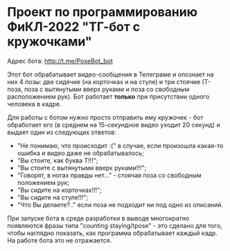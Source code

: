 # Проект по программированию ФиКЛ-2022 "ТГ-бот с кружочками"

Адрес бота: http://t.me/PoseBot_bot

Этот бот обрабатывает видео-сообщения в Телеграме и опознает на них 4 позы: две сидячие (на корточках и на стуле) и три стоячие (Т-поза, поза с вытянутыми вверх руками и поза со свободным расположением рук). Бот работает **только** при присутcтвии одного человека в кадре.

Для работы с ботом нужно просто отправить ему кружочек - бот обработает его (в среднем на 15-секундное видео уходит 20 секунд) и выдает один из следующих ответов:
- "Не понимаю, что происходит :(" в случае, если произошла какая-то ошибка и видео даже не обрабатывалось;
- "Вы стоите, как буква Т!!!";
- "Вы стоите с вытянутыми вверх руками!!!";
- "Говорят, в ногах правды нет..." - стоячая поза со свободным положением рук;
- "Вы сидите на корточках!!!";
- "Вы сидите на стуле!!!";
- "Что Вы делаете?.." если поза не подходит ни под одно из описаний.

При запуске бота в среде разработки в выводе многократно появляются фразы типа "counting staying/tpose" - это сделано для того, чтобы наглядно показать, как программа обрабатывает каждый кадр. На работе бота это не отражается.
